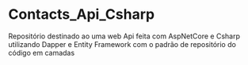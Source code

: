 # Contacts_Api_Csharp
Repositório destinado ao uma web  Api feita com AspNetCore e Csharp utilizando Dapper e Entity Framework com o padrão de repositório do código em camadas
